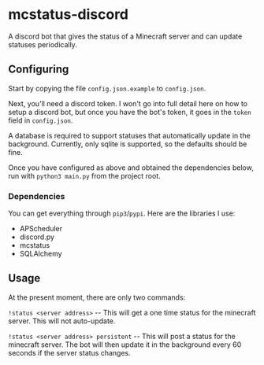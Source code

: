 # mcstatus-discord
A discord bot that gives the status of a Minecraft server and can update statuses periodically.

## Configuring
Start by copying the file `config.json.example` to `config.json`.

Next, you'll need a discord token.
I won't go into full detail here on how to setup a discord bot, but once you have the bot's token, it goes in the `token` field in `config.json`.

A database is required to support statuses that automatically update in the background.
Currently, only sqlite is supported, so the defaults should be fine.

Once you have configured as above and obtained the dependencies below, run with `python3 main.py` from the project root.

### Dependencies
You can get everything through `pip3`/`pypi`.
Here are the libraries I use:
 * APScheduler
 * discord.py
 * mcstatus
 * SQLAlchemy
 
## Usage
At the present moment, there are only two commands:

`!status <server address>` -- This will get a one time status for the minecraft server. This will not auto-update.

`!status <server address> persistent` -- This will post a status for the minecraft server. The bot will then update it in the background every 60 seconds if the server status changes.

